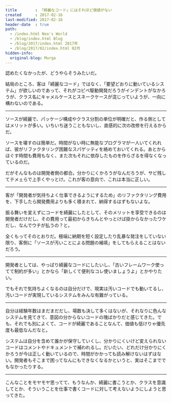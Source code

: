 ```yaml
---
title        : 「綺麗なコード」にはそれほど価値がない
created      : 2017-02-16
last-modified: 2017-02-16
header-date  : true
path:
  - /index.html Neo's World
  - /blog/index.html Blog
  - /blog/2017/index.html 2017年
  - /blog/2017/02/index.html 02月
hidden-info:
  original-blog: Murga
---
```


認めたくなかったが、どうやらそうみたいだ。

結局のところ、客は「綺麗なコード」ではなく、「要望どおりに動いているシステム」が欲しいのであって、それがコピペ駆動開発だろうがインデントがなかろうが、クラス名にキャメルケースとスネークケースが混じっていようが、一向に構わないのである。

-----

ソースが綺麗で、パッケージ構成やクラス分割の単位が明確だと、作る側としてはメリットが多い。いちいち迷うこともないし、直感的に次の改修を行えるからだ。

ソースを壊すのは簡単だ。時間がない時に無能なプログラマが一人いてくれれば、彼がリファクタリング困難なスパゲッティを絡めておいてくれる。あとからほぐす時間も費用もなく、また次もそれに依存したものを作らざるを得なくなっているのだ。

だがそんなものは開発者側の都合。分かりにくかろうがなんだろうが、サビ残してテメェらで上手くやっとけ。これが客の意向で、これは本当に正しい。

-----

客が「開発者が気持ちよく仕事できるようにするため」のリファクタリング費用を、下手したら開発費用よりも多く積まれて、納得するはずもないよな。

振る舞いを変えずにコードを綺麗にしたとして、そのメリットを享受できるのは開発者だけだし、その費用って最初からきちんとやっとけば掛からなかったワケだし、なんでウチが払うの？と。

全くもってそのとおりだ。極端に納期を短く設定したり乱暴な発注をしていない限り、客側に「ソースが汚いことによる問題の補填」をしてもらえることはないだろう。

-----

開発者としては、やっぱり綺麗なコードにしたいし、「古いフレームワーク使ってて制約が多い」とかなら「新しくて便利なコレ使いましょうよ」とかやりたい。

でもそれで気持ちよくなるのは自分だけで、現実は汚いコードでも動いてるし、汚いコードが実現しているシステムをみんな有難がっている。

-----

自分は経験年数はまだまだだし、場数も決して多くはないが、それなりに色んなシステムを見てきて、意図の分からないコードの塊ばかりだと感じてきた。でも、それでも別によくて、コードが綺麗であることなんて、価値も低けりゃ優先度も最低なんだなと。

システムは自分を含めて誰かが保守していくし、分かりにくいけど変えられないコードはコメントやドキュメントで補われるし。だいたい、どれだけ分かりにくかろうが今は正しく動いているので、時間がかかっても読み解けないはずはない。開発者もそこまで困ってなんにもできなくなるかというと、実はそこまででもなかったりする。

-----

こんなことをモヤモヤ思ってて、もうなんか、綺麗に書こうとか、クラスを意識してとか、そういうことを仕事で書くコードに対して考えないようにしようと思ってきた。
